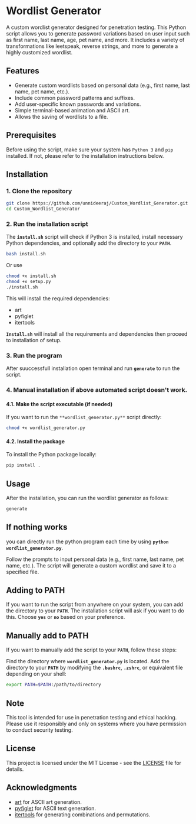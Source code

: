 # Wordlist Generator

A custom wordlist generator designed for penetration testing. This Python script allows you to generate password variations based on user input such as first name, last name, age, pet name, and more. It includes a variety of transformations like leetspeak, reverse strings, and more to generate a highly customized wordlist.

## Features

- Generate custom wordlists based on personal data (e.g., first name, last name, pet name, etc.).
- Include common password patterns and suffixes.
- Add user-specific known passwords and variations.
- Simple terminal-based animation and ASCII art.
- Allows the saving of wordlists to a file.

## Prerequisites

Before using the script, make sure your system has `Python 3` and `pip` installed. If not, please refer to the installation instructions below.

## Installation

### 1. Clone the repository

```bash
git clone https://github.com/unnideeraj/Custom_Wordlist_Generator.git
cd Custom_Wordlist_Generator
```
### 2. Run the installation script
The **`install.sh`** script will check if Python 3 is installed, install necessary Python dependencies, and optionally add the directory to your **`PATH`**.

```bash
bash install.sh
```
Or use
```bash
chmod +x install.sh
chmod +x setup.py
./install.sh
```
This will install the required dependencies:
- art
- pyfiglet
- itertools

**`Install.sh`** will install all the requirements and dependencies then proceed to installation of setup.
### 3. Run the program
After suuccessfull installation open terminal and run **`generate`** to run the script.

### 4. Manual installation if above automated script doesn't work.
#### 4.1. Make the script executable (if needed)
If you want to run the `**wordlist_generator.py**` script directly:
```bash
chmod +x wordlist_generator.py
```
#### 4.2. Install the package
To install the Python package locally:
```bash
pip install .
```
## Usage
After the installation, you can run the wordlist generator as follows:
```bash
generate
```

## If nothing works
you can directly run the python program each time by using **` python wordlist_generator.py `**.

Follow the prompts to input personal data (e.g., first name, last name, pet name, etc.). The script will generate a custom wordlist and save it to a specified file.

## Adding to PATH
If you want to run the script from anywhere on your system, you can add the directory to your **`PATH`**. The installation script will ask if you want to do this. Choose **`yes`** or **`no`** based on your preference.

## Manually add to PATH
If you want to manually add the script to your **`PATH`**, follow these steps:

Find the directory where **`wordlist_generator.py`** is located.
Add the directory to your **`PATH`** by modifying the **`.bashrc`**, **`.zshrc`**, or equivalent file depending on your shell:

```bash
export PATH=$PATH:/path/to/directory
```

## Note
This tool is intended for use in penetration testing and ethical hacking. Please use it responsibly and only on systems where you have permission to conduct security testing.

## License
This project is licensed under the MIT License - see the [LICENSE](./LICENSE) file for details.

## Acknowledgments

- [art](https://pypi.org/project/art/) for ASCII art generation.
- [pyfiglet](https://pypi.org/project/pyfiglet/) for ASCII text generation.
- [itertools](https://docs.python.org/3/library/itertools.html) for generating combinations and permutations.

